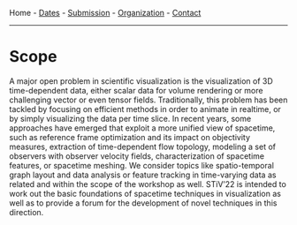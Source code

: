 Home - [Dates](dates.md) - [Submission](submission.md) - [Organization](organization.md) - [Contact](contact.md)

---

# Scope

A major open problem in scientific visualization is the visualization of 3D time-dependent data, either scalar data for volume rendering or more challenging vector or even tensor fields. Traditionally, this problem has been tackled by focusing on efficient methods in order to animate in realtime, or by simply visualizing the data per time slice. In recent years, some approaches have emerged that exploit a more unified view of spacetime, such as reference frame optimization and its impact on objectivity measures, extraction of time-dependent flow topology, modeling a set of observers with observer velocity fields, characterization of spacetime features, or spacetime meshing. We consider topics like spatio-temporal graph layout and data analysis or feature tracking in time-varying data as related and within the scope of the workshop as well. STiV’22 is intended to work out the basic foundations of spacetime techniques in visualization as well as to provide a forum for the development of novel techniques in this direction.
